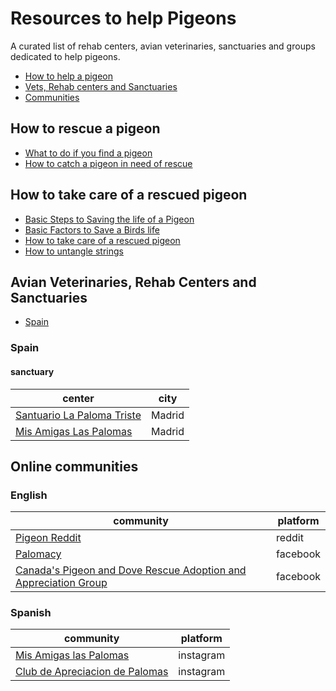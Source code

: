 # Resources to help Pigeons

A curated list of rehab centers, avian veterinaries, sanctuaries and groups dedicated to help pigeons.

- [How to help a pigeon](#how-to-rescue-a-pigeon)
- [Vets, Rehab centers and Sanctuaries](#avian-veterinaries-rehab-centers-and-sanctuaries)
- [Communities](#online-communities)

## How to rescue a pigeon

- [What to do if you find a pigeon](https://www.pigeonrescue.org/faqs-2/what-to-do-if-you-find-a-pigeon-or-dove/)
- [How to catch a pigeon in need of rescue](https://www.pigeonrescue.org/2018/09/11/how-to-catch-a-pigeon-or-dove-in-need-of-rescue/)


## How to take care of a rescued pigeon

- [Basic Steps to Saving the life of a Pigeon](https://www.pigeons.biz/threads/basic-steps-to-saving-the-life-of-a-pigeon-or-dove.11265/)
- [Basic Factors to Save a Birds life](https://www.pigeons.biz/threads/most-important-basic-factors-to-save-a-birds-life.8819/)
- [How to take care of a rescued pigeon](https://www.pigeonrescue.org/2015/10/01/how-to-take-care-of-a-rescued-pigeon-for-newbies/)
- [How to untangle strings](https://www.pigeons.biz/threads/most-important-basic-factors-to-save-a-birds-life.8819/)


## Avian Veterinaries, Rehab Centers and Sanctuaries

- [Spain](#spain)
### Spain

#### sanctuary

| center | city |
| - | - |
| [Santuario La Paloma Triste](https://www.facebook.com/SantuarioLaPalomaTriste/?locale=es_ES) | Madrid |
| [Mis Amigas Las Palomas]() | Madrid |






## Online communities

### English

| community | platform |
| - | - |
| [Pigeon Reddit](https://www.reddit.com/r/pigeon/) | reddit |
| [Palomacy](https://www.facebook.com/groups/Palomacy) | facebook |
| [Canada's Pigeon and Dove Rescue Adoption and Appreciation Group](https://www.facebook.com/groups/178727613578200/) | facebook |


### Spanish

| community | platform |
| - | - |
| [Mis Amigas las Palomas](https://www.instagram.com/mis_amigas_las_palomas/) | instagram |
| [Club de Apreciacion de Palomas](https://www.instagram.com/clubdeapreciaciondepalomas/) | instagram |



